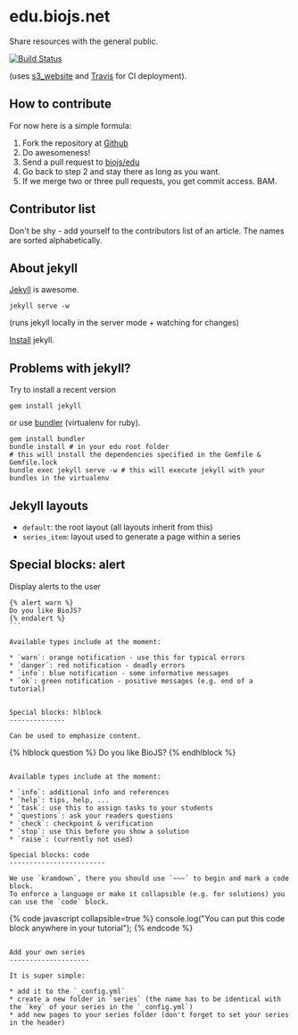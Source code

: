 edu.biojs.net
=============

Share resources with the general public.

[![Build Status][travis]](https://travis-ci.org/biojs/edu)

(uses [s3_website](https://github.com/laurilehmijoki/s3_website) and [Travis][travis] for CI deployment).

[travis]: https://travis-ci.org/biojs/edu.svg?branch=master

How to contribute
---------------

For now here is a simple formula:

1. Fork the repository at [Github](https://github.com/biojs/edu)
2. Do awesomeness!
3. Send a pull request to [biojs/edu](https://github.com/biojs/edu)
4. Go back to step 2 and stay there as long as you want.
5. If we merge two or three pull requests, you get commit access. BAM.


Contributor list
----------------

Don't be shy - add yourself to the contributors list of an article.
The names are sorted alphabetically.

About jekyll
-----------

[Jekyll](http://jekyllrb.com/) is awesome.

```
jekyll serve -w
```
(runs jekyll locally in the server mode + watching for changes)

[Install](http://jekyllrb.com/docs/installation/) jekyll.


Problems with jekyll?
--------------------

Try to install a recent version

```
gem install jekyll
```

or use [bundler](http://bundler.io/) (virtualenv for ruby).

```
gem install bundler
bundle install # in your edu root folder
# this will install the dependencies specified in the Gemfile & Gemfile.lock
bundle exec jekyll serve -w # this will execute jekyll with your bundles in the virtualenv
```

Jekyll layouts
-----------------

* `default`: the root layout (all layouts inherit from this)
* `series_item`: layout used to generate a page within a series


Special blocks: alert
--------------

Display alerts to the user

````
{% alert warn %}
Do you like BioJS?
{% endalert %}
```

Available types include at the moment:

* `warn`: orange notification - use this for typical errors
* `danger`: red notification - deadly errors
* `info`: blue notification - some informative messages
* `ok`: green notification - positive messages (e.g. end of a tutorial)


Special blocks: hlblock
--------------

Can be used to emphasize content.

````
{% hlblock question %}
Do you like BioJS?
{% endhlblock %}
```

Available types include at the moment:

* `info`: additional info and references
* `help`: tips, help, ...
* `task`: use this to assign tasks to your students
* `questions`: ask your readers questions
* `check`: checkpoint & verification
* `stop`: use this before you show a solution
* `raise`: (currently not used)

Special blocks: code
------------------------

We use `kramdown`, there you should use `~~~` to begin and mark a code block.
To enforce a language or make it collapsible (e.g. for solutions) you can use the `code` block.

```
{% code javascript collapsible=true %}
console.log("You can put this code block anywhere in your tutorial");
{% endcode %}
```

Add your own series
--------------------

It is super simple:

* add it to the `_config.yml`
* create a new folder in `series` (the name has to be identical with the `key` of your series in the `_config.yml`)
* add new pages to your series folder (don't forget to set your series in the header)
